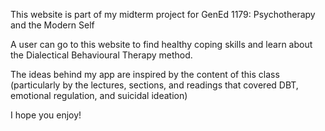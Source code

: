 This website is part of my midterm project for GenEd 1179: Psychotherapy and the Modern Self

A user can go to this website to find healthy coping skills and learn about the Dialectical Behavioural Therapy method.

The ideas behind my app are inspired by the content of this class (particularly by the lectures, sections, and readings that covered DBT, emotional regulation, and suicidal ideation)

I hope you enjoy!

